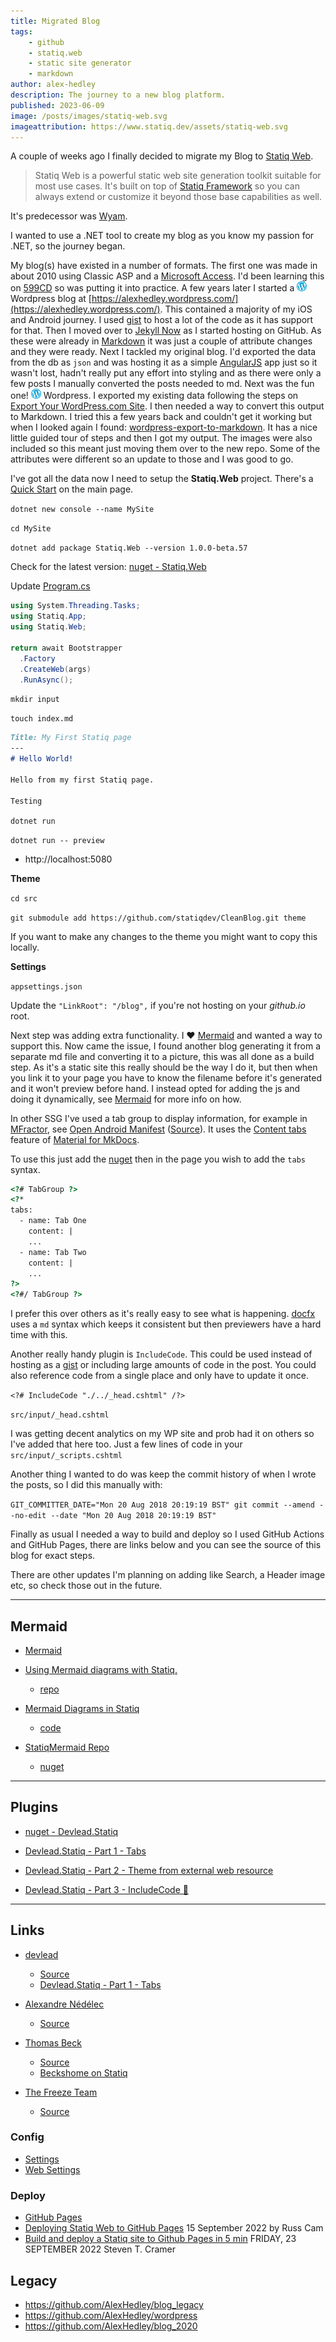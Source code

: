 ```yaml
---
title: Migrated Blog
tags:
    - github
    - statiq.web
    - static site generator
    - markdown
author: alex-hedley
description: The journey to a new blog platform.
published: 2023-06-09
image: /posts/images/statiq-web.svg
imageattribution: https://www.statiq.dev/assets/statiq-web.svg
---
```


A couple of weeks ago I finally decided to migrate my Blog to [Statiq Web](https://www.statiq.dev/web).

> Statiq Web is a powerful static web site generation toolkit suitable for most use cases. It's built on top of [Statiq Framework](https://www.statiq.dev/framework) so you can always extend or customize it beyond those base capabilities as well.

It's predecessor was [Wyam](https://wyam.io/).

I wanted to use a .NET tool to create my blog as you know my passion for .NET, so the journey began.

My blog(s) have existed in a number of formats. The first one was made in about 2010 using Classic ASP and a [Microsoft Access](https://www.microsoft.com/en-gb/microsoft-365/access). I'd been learning this on [599CD](https://www.599cd.com/) so was putting it into practice. A few years later I started a ![Wordpress](../images/wordpress.png "Wordpress") Wordpress blog at [https://alexhedley.wordpress.com/](https://alexhedley.wordpress.com/). This contained a majority of my iOS and Android journey. I used [gist](https://gist.github.com/alexhedley) to host a lot of the code as it has support for that. Then I moved over to [Jekyll Now](https://github.com/barryclark/jekyll-now) as I started hosting on GitHub. As these were already in [Markdown](https://daringfireball.net/projects/markdown/syntax) it was just a couple of attribute changes and they were ready. Next I tackled my original blog. I'd exported the data from the db as `json` and was hosting it as a simple [AngularJS](https://angularjs.org/) app just so it wasn't lost, hadn't really put any effort into styling and as there were only a few posts I manually converted the posts needed to md. Next was the fun one! ![Wordpress](../images/wordpress.png "Wordpress") Wordpress. I exported my existing data following the steps on [Export Your WordPress.com Site](https://wordpress.com/support/export/). I then needed a way to convert this output to Markdown. I tried this a few years back and couldn't get it working but when I looked again I found: [wordpress-export-to-markdown](https://github.com/lonekorean/wordpress-export-to-markdown). It has a nice little guided tour of steps and then I got my output. The images were also included so this meant just moving them over to the new repo. Some of the attributes were different so an update to those and I was good to go.

I've got all the data now I need to setup the **Statiq.Web** project. There's a [Quick Start](https://www.statiq.dev/web) on the main page.

`dotnet new console --name MySite`

`cd MySite`

`dotnet add package Statiq.Web --version 1.0.0-beta.57`

Check for the latest version: [nuget - Statiq.Web](https://www.nuget.org/packages/Statiq.Web/1.0.0-beta.57)

Update [Program.cs](../src/Program.cs)

```csharp
using System.Threading.Tasks;
using Statiq.App;
using Statiq.Web;

return await Bootstrapper
  .Factory
  .CreateWeb(args)
  .RunAsync();
```

`mkdir input`

`touch index.md`

```md
Title: My First Statiq page
---
# Hello World!

Hello from my first Statiq page.

Testing
```

`dotnet run`

`dotnet run -- preview`

- http://localhost:5080

**Theme**

`cd src`

`git submodule add https://github.com/statiqdev/CleanBlog.git theme`

If you want to make any changes to the theme you might want to copy this locally.

**Settings**

`appsettings.json`

Update the `"LinkRoot": "/blog",` if you're not hosting on your _github.io_ root.

Next step was adding extra functionality. I ❤ [Mermaid](https://mermaid.js.org/) and wanted a way to support this. Now came the issue, I found another blog generating it from a separate md file and converting it to a picture, this was all done as a build step. As it's a static site this really should be the way I do it, but then when you link it to your page you have to know the filename before it's generated and it won't preview before hand. I instead opted for adding the js and doing it dynamically, see [Mermaid](mermaid) for more info on how.

In other SSG I've used a tab group to display information, for example in [MFractor](https://www.mfractor.com/), see [Open Android Manifest](https://docs.mfractor.com/android/tools/open-android-manifest/) ([Source](https://github.com/mfractor/mfractor.github.io/blob/docs/docs/android/tools/open-android-manifest.md)). It uses the [Content tabs](https://squidfunk.github.io/mkdocs-material/reference/content-tabs/) feature of [Material for MkDocs](https://squidfunk.github.io/mkdocs-material/).

To use this just add the [nuget](https://www.nuget.org/packages/Devlead.Statiq) then in the page you wish to add the `tabs` syntax.

```html
<?# TabGroup ?>
<?*
tabs:
  - name: Tab One
    content: |
    ...
  - name: Tab Two
    content: |
    ...
?>
<?#/ TabGroup ?>
```

I prefer this over others as it's really easy to see what is happening.
[docfx](https://dotnet.github.io/docfx/) uses a `md` syntax which keeps it consistent but then previewers have a hard time with this.

Another really handy plugin is `IncludeCode`. This could be used instead of hosting as a [gist](https://gist.github.com/alexhedley) or including large amounts of code in the post. You could also reference code from a single place and only have to update it once.

`<?# IncludeCode "./../_head.cshtml" /?>`

`src/input/_head.cshtml`

I was getting decent analytics on my WP site and prob had it on others so I've added that here too. Just a few lines of code in your `src/input/_scripts.cshtml`

Another thing I wanted to do was keep the commit history of when I wrote the posts, so I did this manually with:

`GIT_COMMITTER_DATE="Mon 20 Aug 2018 20:19:19 BST" git commit --amend --no-edit --date "Mon 20 Aug 2018 20:19:19 BST"`

Finally as usual I needed a way to build and deploy so I used GitHub Actions and GitHub Pages, there are links below and you can see the source of this blog for exact steps.

There are other updates I'm planning on adding like Search, a Header image etc, so check those out in the future.

---

## Mermaid

- [Mermaid](mermaid)

- [Using Mermaid diagrams with Statiq.](https://www.dpvreony.com/articles/mermaid-with-statiq/)
  - [repo](https://github.com/dpvreony/article-statiq-mermaid)
- [Mermaid Diagrams in Statiq](https://blog.beckshome.com/2022/09/mermaid-in-statiq)
  - [code](https://github.com/thbst16/dotnet-statiq-beckshome-blog/blob/main/input/posts/mermaid-in-statiq.md)

- [StatiqMermaid Repo](https://github.com/ociaw/StatiqMermaid)
  - [nuget](https://www.nuget.org/packages/Ociaw.StatiqMermaid/0.1.0-beta.2)

---

## Plugins

- [nuget - Devlead.Statiq](https://www.nuget.org/packages/Devlead.Statiq)

- [Devlead.Statiq - Part 1 - Tabs](https://www.devlead.se/posts/2021/2021-04-09-devlead-statiq-part1-tabs)
- [Devlead.Statiq - Part 2 - Theme from external web resource](https://www.devlead.se/posts/2021/2021-04-10-devlead-statiq-part2-theme-from-uri)
- [Devlead.Statiq - Part 3 - IncludeCode 🤺](https://www.devlead.se/posts/2021/2021-04-11-devlead-statiq-part3-includecode)

---

## Links

- [devlead](https://www.devlead.se)
  - [Source](https://github.com/devlead/devlead.se)
  - [Devlead.Statiq - Part 1 - Tabs](https://www.devlead.se/posts/2021/2021-04-09-devlead-statiq-part1-tabs)

- [Alexandre Nédélec](https://www.techwatching.dev/)
  - [Source](https://github.com/TechWatching/techwatching.dev)

- [Thomas Beck](https://beckshome.com/)
  - [Source](https://github.com/thbst16/dotnet-statiq-beckshome-blog)
  - [Beckshome on Statiq](https://beckshome.com/2022/09/beckshome-on-statiq)

- [The Freeze Team](https://thefreezeteam.com/)
  - [Source](https://github.com/TheFreezeTeam/TheFreezeTeamBlog/tree/master/Source/TheFreezeTeamBlog)

### Config

- [Settings](https://www.statiq.dev/guide/configuration/settings)
- [Web Settings](https://www.statiq.dev/guide/configuration/web-settings)

### Deploy

- [GitHub Pages](https://www.statiq.dev/guide/deployment/github-pages)
- [Deploying Statiq Web to GitHub Pages](https://forloop.co.uk/blog/deploying-statiq-web-to-github-pages) 15 September 2022 by Russ Cam
- [Build and deploy a Statiq site to Github Pages in 5 min](https://thefreezeteam.com/posts/steven-t-cramer/2022/09/23/statiq-github-pages) FRIDAY, 23 SEPTEMBER 2022 Steven T. Cramer

## Legacy

- https://github.com/AlexHedley/blog_legacy
- https://github.com/AlexHedley/wordpress
- https://github.com/AlexHedley/blog_2020
